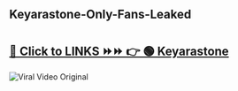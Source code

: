 
 ## Keyarastone-Only-Fans-Leaked

# <h2><a href="https://clipsfans.com/Keyarastone&ref=git">🔗 Click to LINKS ⏩⏩ 👉 🟢 Keyarastone </a></h2>

<a href="https://clipsfans.com/Keyarastone&ref=git" rel="nofollow" data-target="animated-image.originalLink"><img src="https://i.ibb.co.com/xMMVF88/686577567.gif" alt="Viral Video Original" style="max-width: 100%; display: inline-block;" data-target="animated-image.originalImage"></a>
